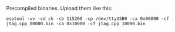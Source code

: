 Precompiled binaries. Upload them like this:

    esptool -vv -cd ck -cb 115200 -cp /dev/ttyUSB0 -ca 0x00000 -cf jtag.cpp_00000.bin -ca 0x10000 -cf jtag.cpp_10000.bin
